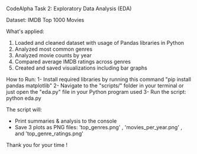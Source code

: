 CodeAlpha Task 2: Exploratory Data Analysis (EDA)

Dataset: IMDB Top 1000 Movies

What's applied:
1) Loaded and cleaned dataset with usage of Pandas libraries in Python
2) Analyzed most common genres
3) Analyzed movie counts by year
4) Compared average IMDB ratings across genres
5) Created and saved visualizations including bar graphs

How to Run:
1- Install required libraries by running this command "pip install pandas matplotlib"
2- Navigate to the "scripts/" folder in your terminal or just open the "eda.py" file in your Python program used
3- Run the script: python eda.py

The script will: 
- Print summaries & analysis to the console
- Save 3 plots as PNG files: 'top_genres.png' , 'movies_per_year.png' , and 'top_genre_ratings.png'

Thank you for your time !
